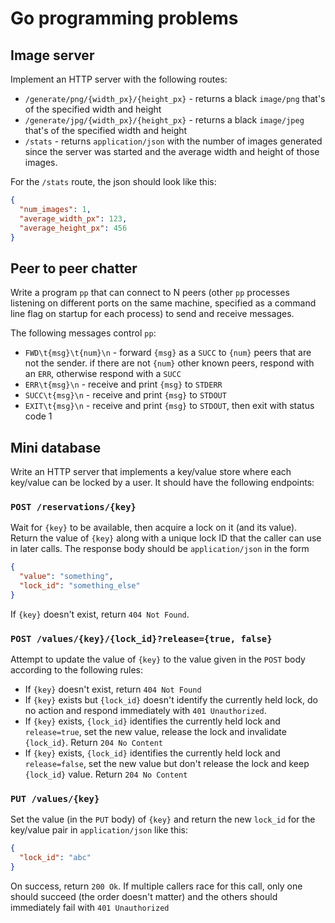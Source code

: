 # Go programming problems

## Image server

Implement an HTTP server with the following routes:

- `/generate/png/{width_px}/{height_px}` - returns a black `image/png` that's
of the specified width and height
- `/generate/jpg/{width_px}/{height_px}` - returns a black `image/jpeg` that's
of the specified width and height
- `/stats` - returns `application/json` with the number of images generated
since the server was started and the average width and height of those images.

For the `/stats` route, the json should look like this:

```json
{
  "num_images": 1,
  "average_width_px": 123,
  "average_height_px": 456
}
```

## Peer to peer chatter

Write a program `pp` that can connect to N peers (other `pp` processes
listening on different ports on the same machine, specified as a command line flag on startup
for each process) to send and receive messages.

The following messages control `pp`:

- `FWD\t{msg}\t{num}\n` - forward `{msg}` as a `SUCC` to `{num}` peers that are
not the sender. if there are not `{num}` other known peers, respond with an `ERR`,
otherwise respond with a `SUCC`
- `ERR\t{msg}\n` - receive and print `{msg}` to `STDERR`
- `SUCC\t{msg}\n` - receive and print `{msg}` to `STDOUT`
- `EXIT\t{msg}\n` - receive and print `{msg}` to `STDOUT`, then exit with status code 1

## Mini database

Write an HTTP server that implements a key/value store where each key/value can be
locked by a user. It should have the following endpoints:

### `POST /reservations/{key}`

Wait for `{key}` to be available, then acquire a lock on it (and its value).
Return the value of `{key}` along with a unique lock ID that the caller can use in later calls.
The response body should be `application/json` in the form

```json
{
  "value": "something",
  "lock_id": "something_else"
}
```

If `{key}` doesn't exist, return `404 Not Found`.

### `POST /values/{key}/{lock_id}?release={true, false}`

Attempt to update the value of `{key}` to the value given in the `POST` body according to
the following rules:

- If `{key}` doesn't exist, return `404 Not Found`
- If `{key}` exists but `{lock_id}` doesn't identify the currently held lock, do no action and respond immediately with `401 Unauthorized`.
- If `{key}` exists, `{lock_id}` identifies the currently held lock and `release=true`,
set the new value, release the lock and invalidate `{lock_id}`. Return `204 No Content`
- If `{key}` exists, `{lock_id}` identifies the currently held lock and `release=false`,
set the new value but don't release the lock and keep `{lock_id}` value. Return `204 No Content`

### `PUT /values/{key}`

Set the value (in the `PUT` body) of `{key}` and return the new `lock_id` for the
key/value pair in `application/json` like this:

```json
{
  "lock_id": "abc"
}
```

On success, return `200 Ok`. If multiple callers race for this call, only one
should succeed (the order doesn't matter) and the others should immediately fail with
`401 Unauthorized`

